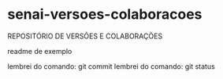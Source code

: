 # senai-versoes-colaboracoes
REPOSITÓRIO DE VERSÕES E COLABORAÇÕES 

readme de exemplo 


lembrei do comando: git commit
lembrei do comando: git status

